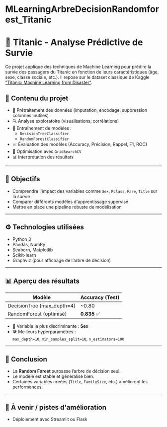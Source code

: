 # MLearningArbreDecisionRandomforest_Titanic

# 🎯 Titanic - Analyse Prédictive de Survie

Ce projet applique des techniques de Machine Learning pour prédire la survie des passagers du Titanic en fonction de leurs caractéristiques (âge, sexe, classe sociale, etc.). Il repose sur le dataset classique de Kaggle ["Titanic: Machine Learning from Disaster"](https://www.kaggle.com/c/titanic).

## 📂 Contenu du projet

- 🔄 Prétraitement des données (imputation, encodage, suppression colonnes inutiles)
- 🔍 Analyse exploratoire (visualisations, corrélations)
- 🧠 Entraînement de modèles :
  - `DecisionTreeClassifier`
  - `RandomForestClassifier`
- 📈 Évaluation des modèles (Accuracy, Précision, Rappel, F1, ROC)
- 🧪 Optimisation avec `GridSearchCV`
- 📊 Interprétation des résultats

---

## 📌 Objectifs

- Comprendre l'impact des variables comme `Sex`, `Pclass`, `Fare`, `Title` sur la survie
- Comparer différents modèles d'apprentissage supervisé
- Mettre en place une pipeline robuste de modélisation

---

## ⚙️ Technologies utilisées

- Python 3
- Pandas, NumPy
- Seaborn, Matplotlib
- Scikit-learn
- Graphviz (pour affichage de l’arbre de décision)

---

## 📊 Aperçu des résultats

| Modèle                     | Accuracy (Test) |
|---------------------------|-----------------|
| DecisionTree (max_depth=4)| ~0.80           |
| RandomForest (optimisé)   | **0.835** ✅     |

- 🥇 Variable la plus discriminante : **Sex**
- 🛠️ Meilleurs hyperparamètres :  
  `max_depth=10`, `min_samples_split=10`, `n_estimators=100`

---

## 🧠 Conclusion

- La **Random Forest** surpasse l’arbre de décision seul.
- Le modèle est stable et généralise bien.
- Certaines variables créées (`Title`, `FamilySize`, etc.) améliorent les performances.

---

## 🚀 À venir / pistes d'amélioration

- Déploiement avec Streamlit ou Flask


